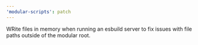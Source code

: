 ```yaml
---
'modular-scripts': patch
---
```


WRite files in memory when running an esbuild server to fix issues with file
paths outside of the modular root.
